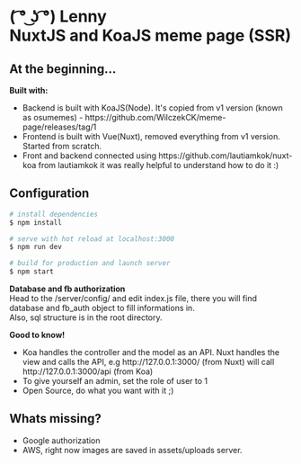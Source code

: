 ( ͡° ͜ʖ ͡°) Lenny<br>
NuxtJS and KoaJS meme page (SSR)
===========
<h2>At the beginning...</h2>
<b>Built with:</b>
<ul>
  <li>Backend is built with KoaJS(Node). It's copied from v1 version (known as osumemes) - https://github.com/WilczekCK/meme-page/releases/tag/1</li>
  <li>Frontend is built with Vue(Nuxt), removed everything from v1 version. Started from scratch.</li>
  <li>Front and backend connected using https://github.com/lautiamkok/nuxt-koa from lautiamkok it was really helpful to understand how to do it :)</li>
</ul>
<h2>Configuration</h2>

``` bash
# install dependencies
$ npm install

# serve with hot reload at localhost:3000
$ npm run dev

# build for production and launch server
$ npm start
```

<b>Database and fb authorization</b><br>
Head to the /server/config/ and edit index.js file, there you will find database and fb_auth object to fill informations in.<br>
Also, sql structure is in the root directory.

<b>Good to know!</b><br>
<ul>
  <li>Koa handles the controller and the model as an API. Nuxt handles the view and calls the API, e.g http://127.0.0.1:3000/ (from Nuxt) will call http://127.0.0.1:3000/api (from Koa)</li>
  <li>To give yourself an admin, set the role of user to 1</li>
  <li>Open Source, do what you want with it ;)</li>
</ul>
<h2>Whats missing?</h2>
<ul>
  <li>Google authorization</li>
  <li>AWS, right now images are saved in assets/uploads server.</li>
</ul>
